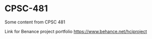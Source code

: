 # CPSC-481
 Some content from CPSC 481

 Link for Benance project portfolio
 https://www.behance.net/hciproject